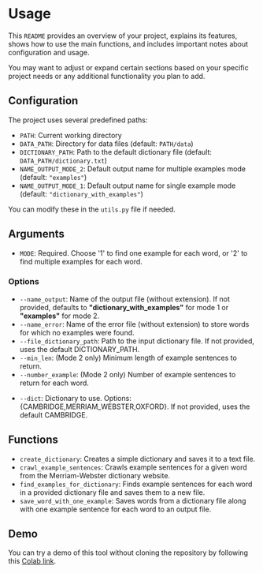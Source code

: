 # Usage
This `README` provides an overview of your project, explains its features, shows how to use the main functions, and includes important notes about configuration and usage. 

You may want to adjust or expand certain sections based on your specific project needs or any additional functionality you plan to add.

## Configuration
The project uses several predefined paths:

+ `PATH`: Current working directory
+ `DATA_PATH`: Directory for data files (default: `PATH/data`)
+ `DICTIONARY_PATH`: Path to the default dictionary file (default: `DATA_PATH/dictionary.txt`)
+ `NAME_OUTPUT_MODE_2`: Default output name for multiple examples mode (default: `"examples"`)
+ `NAME_OUTPUT_MODE_1`: Default output name for single example mode (default: `"dictionary_with_examples"`)

You can modify these in the `utils.py` file if needed.

## Arguments

- `MODE`: Required. Choose '1' to find one example for each word, or '2' to find multiple examples for each word.

### Options

- `--name_output`: Name of the output file (without extension). If not provided, defaults to **"dictionary_with_examples"** for mode 1 or **"examples"** for mode 2.
- `--name_error`: Name of the error file (without extension) to store words for which no examples were found.
- `--file_dictionary_path`: Path to the input dictionary file. If not provided, uses the default DICTIONARY_PATH.
- `--min_len`: (Mode 2 only) Minimum length of example sentences to return.
- `--number_example`: (Mode 2 only) Number of example sentences to return for each word.
+ `--dict`: Dictionary to use. Options: {CAMBRIDGE,MERRIAM_WEBSTER,OXFORD}. If not provided, uses the default CAMBRIDGE.

## Functions
+ `create_dictionary`: Creates a simple dictionary and saves it to a text file.
+ `crawl_example_sentences`: Crawls example sentences for a given word from the Merriam-Webster dictionary website.
+ `find_examples_for_dictionary`: Finds example sentences for each word in a provided dictionary file and saves them to a new file.
+ `save_word_with_one_example`: Saves words from a dictionary file along with one example sentence for each word to an output file.



## Demo
You can try a demo of this tool without cloning the repository by following this [Colab link](https://colab.research.google.com/drive/1JSLPjd-864mfUQPoGnWbNbQ_5AQw-1jK?usp=sharing).